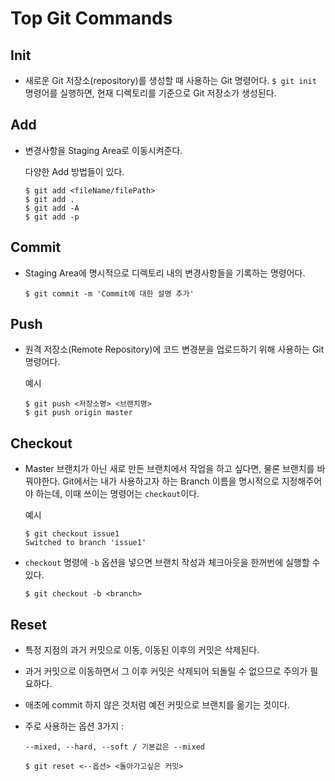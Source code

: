 # Top Git Commands

## Init

- 새로운 Git 저장소(repository)를 생성할 때 사용하는 Git 명령어다. `$ git init` 명령어를 실행하면, 현재 디렉토리를 기준으로 Git 저장소가 생성된다.

## Add

- 변경사항을 Staging Area로 이동시켜준다.

  다양한 Add 방법들이 있다.

  ```
  $ git add <fileName/filePath>
  $ git add .
  $ git add -A
  $ git add -p
  ```

## Commit

- Staging Area에 명시적으로 디렉토리 내의 변경사항들을 기록하는 명령어다.

  ```
  $ git commit -m 'Commit에 대한 설명 추가'
  ```

## Push

- 원격 저장소(Remote Repository)에 코드 변경분을 업로드하기 위해 사용하는 Git 명령어다.

  예시

  ```
  $ git push <저장소명> <브랜치명>
  $ git push origin master
  ```

## Checkout

- Master 브랜치가 아닌 새로 만든 브랜치에서 작업을 하고 싶다면, 물론 브랜치를 바꿔야한다. Git에서는 내가 사용하고자 하는 Branch 이름을 명시적으로 지정해주어야 하는데, 이때 쓰이는 명령어는 `checkout`이다.

  예시

  ```
  $ git checkout issue1
  Switched to branch 'issue1'
  ```

- `checkout` 명령에 `-b` 옵션을 넣으면 브랜치 작성과 체크아웃을 한꺼번에 실행할 수 있다.

  ```
  $ git checkout -b <branch>
  ```

## Reset

- 특정 지점의 과거 커밋으로 이동, 이동된 이후의 커밋은 삭제된다.
- 과거 커밋으로 이동하면서 그 이후 커밋은 삭제되어 되돌릴 수 없으므로 주의가 필요하다.
- 애초에 commit 하지 않은 것처럼 예전 커밋으로 브랜치를 옮기는 것이다.
- 주로 사용하는 옵션 3가지 :

  `--mixed, --hard, --soft / 기본값은 --mixed`

  ```
  $ git reset <--옵션> <돌아가고싶은 커밋>
  ```
